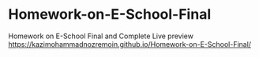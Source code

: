 # Homework-on-E-School-Final
Homework on E-School Final and Complete
Live preview
https://kazimohammadnozremoin.github.io/Homework-on-E-School-Final/
